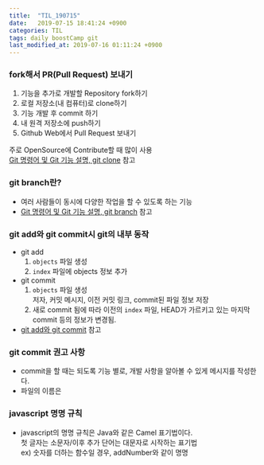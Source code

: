```yaml
---
title:  "TIL_190715"
date:   2019-07-15 18:41:24 +0900
categories: TIL
tags: daily boostCamp git
last_modified_at: 2019-07-16 01:11:24 +0900
---
```


### fork해서 PR(Pull Request) 보내기  
1. 기능을 추가로 개발할 Repository fork하기  
2. 로컬 저장소(내 컴퓨터)로 clone하기
3. 기능 개발 후 commit 하기
4. 내 원격 저장소에 push하기
5. Github Web에서 Pull Request 보내기    
  
주로 OpenSource에 Contribute할 때 많이 사용  
[Git 명령어 및 Git 기능 설명, git clone](https://2ssue.github.io/vcs/git-command/#clone) 참고
  
### git branch란? 
+ 여러 사람들이 동시에 다양한 작업을 할 수 있도록 하는 기능
+ [Git 명령어 및 Git 기능 설명, git branch](https://2ssue.github.io/vcs/git-command/#branch) 참고
  
### git add와 git commit시 git의 내부 동작  
+ git add
  1. `objects` 파일 생성
  2. `index` 파일에 objects 정보 추가
+ git commit 
  1. `objects` 파일 생성  
  저자, 커밋 메시지, 이전 커밋 링크, commit된 파일 정보 저장
  2. 새로 commit 됨에 따라 이전의 `index` 파일, HEAD가 가르키고 있는 마지막 commit 등의 정보가 변경됨.
+ [git add와 git commit](https://2ssue.github.io/vcs/git-add_git-commit) 참고
  
### git commit 권고 사항
+ commit을 할 때는 되도록 기능 별로, 개발 사항을 알아볼 수 있게 메시지를 작성한다.
+ 파일의 이름은 
  
### javascript 명명 규칙
+ javascript의 명명 규칙은 Java와 같은 Camel 표기법이다.  
  첫 글자는 소문자/이후 추가 단어는 대문자로 시작하는 표기법  
  ex) 숫자를 더하는 함수일 경우, addNumber와 같이 명명

